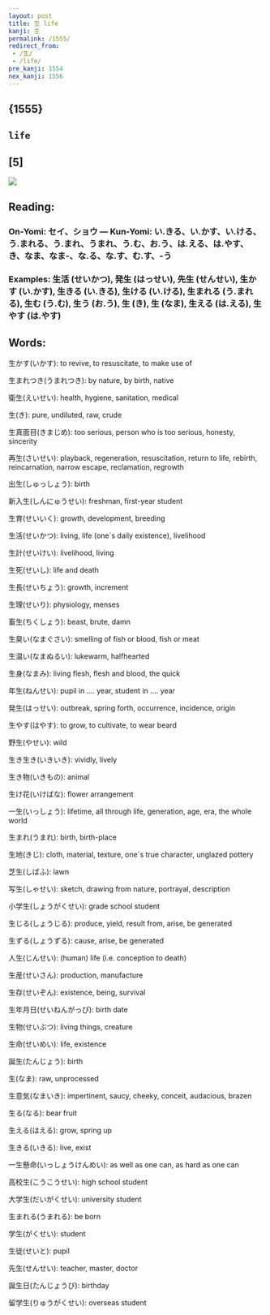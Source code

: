 ```yaml
---
layout: post
title: 生 life
kanji: 生
permalink: /1555/
redirect_from:
 - /生/
 - /life/
pre_kanji: 1554
nex_kanji: 1556
---
```


## {1555}

## `life`

## [5]

<div class="stroke"><img src="E7949F.png" /></div>

## Reading:

### On-Yomi: セイ、ショウ &mdash; Kun-Yomi: い.きる、い.かす、い.ける、う.まれる、う.まれ、うまれ、う.む、お.う、は.える、は.やす、き、なま、なま-、な.る、な.す、む.す、-う

### Examples: 生活 (せいかつ), 発生 (はっせい), 先生 (せんせい), 生かす (い.かす), 生きる (い.きる), 生ける (い.ける), 生まれる (う.まれる), 生む (う.む), 生う (お.う), 生 (き), 生 (なま), 生える (は.える), 生やす (は.やす)

## Words:

生かす(いかす): to revive, to resuscitate, to make use of

生まれつき(うまれつき): by nature, by birth, native

衛生(えいせい): health, hygiene, sanitation, medical

生(き): pure, undiluted, raw, crude

生真面目(きまじめ): too serious, person who is too serious, honesty, sincerity

再生(さいせい): playback, regeneration, resuscitation, return to life, rebirth, reincarnation, narrow escape, reclamation, regrowth

出生(しゅっしょう): birth

新入生(しんにゅうせい): freshman, first-year student

生育(せいいく): growth, development, breeding

生活(せいかつ): living, life (one´s daily existence), livelihood

生計(せいけい): livelihood, living

生死(せいし): life and death

生長(せいちょう): growth, increment

生理(せいり): physiology, menses

畜生(ちくしょう): beast, brute, damn

生臭い(なまぐさい): smelling of fish or blood, fish or meat

生温い(なまぬるい): lukewarm, halfhearted

生身(なまみ): living flesh, flesh and blood, the quick

年生(ねんせい): pupil in .... year, student in .... year

発生(はっせい): outbreak, spring forth, occurrence, incidence, origin

生やす(はやす): to grow, to cultivate, to wear beard

野生(やせい): wild

生き生き(いきいき): vividly, lively

生き物(いきもの): animal

生け花(いけばな): flower arrangement

一生(いっしょう): lifetime, all through life, generation, age, era, the whole world

生まれ(うまれ): birth, birth-place

生地(きじ): cloth, material, texture, one´s true character, unglazed pottery

芝生(しばふ): lawn

写生(しゃせい): sketch, drawing from nature, portrayal, description

小学生(しょうがくせい): grade school student

生じる(しょうじる): produce, yield, result from, arise, be generated

生ずる(しょうずる): cause, arise, be generated

人生(じんせい): (human) life (i.e. conception to death)

生産(せいさん): production, manufacture

生存(せいぞん): existence, being, survival

生年月日(せいねんがっぴ): birth date

生物(せいぶつ): living things, creature

生命(せいめい): life, existence

誕生(たんじょう): birth

生(なま): raw, unprocessed

生意気(なまいき): impertinent, saucy, cheeky, conceit, audacious, brazen

生る(なる): bear fruit

生える(はえる): grow, spring up

生きる(いきる): live, exist

一生懸命(いっしょうけんめい): as well as one can, as hard as one can

高校生(こうこうせい): high school student

大学生(だいがくせい): university student

生まれる(うまれる): be born

学生(がくせい): student

生徒(せいと): pupil

先生(せんせい): teacher, master, doctor

誕生日(たんじょうび): birthday

留学生(りゅうがくせい): overseas student
